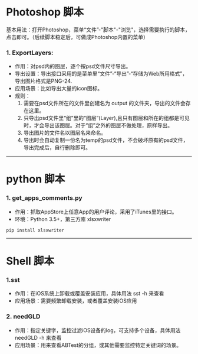 # Photoshop 脚本
基本用法：打开Photoshop，菜单“文件”-"脚本"-"浏览"，选择需要执行的脚本，点击即可。（后续脚本稳定后，可做成Photoshop内置的菜单）

### 1. ExportLayers: 
- 作用：对psd内的图层，逐个按psd文件尺寸导出。
- 导出设置：导出接口采用的是菜单里“文件”-“导出”-“存储为Web所用格式”，导出图片格式是PNG-24.
- 应用场景：比如导出大量的icon图标。
- 规则：
  1. 需要在psd文件所在的文件里创建名为 output 的文件夹，导出的文件会存在这里。
  2. 只导出psd文件里“组”里的“图层”(Layer),且只有图层和所在的组都是可见时，才会导出该图层。对于“组”之外的图层不做处理，原样导出。
  3. 导出图片的文件名以图层名来命名。
  4. 导出时会自动复制一份名为temp的psd文件，不会破坏原有的psd文件，导出完成后，自行删除即可。




---

# python 脚本

### 1. get_apps_comments.py
- 作用：抓取AppStore上任意App的用户评论，采用了iTunes里的接口。
- 环境：Python 3.5+，第三方库 xlsxwriter

```
pip install xlsxwriter
```



---

# Shell 脚本

### 1.sst 
- 作用：在iOS系统上卸载或覆盖安装应用，具体用法 sst -h 来查看
- 应用场景：需要频繁卸载安装，或者覆盖安装iOS应用

### 2. needGLD
- 作用：指定关键字，监控过滤iOS设备的log，可支持多个设备，具体用法 needGLD -h 来查看
- 应用场景：用来查看ABTest的分组，或其他需要监控特定关键词的场景。










